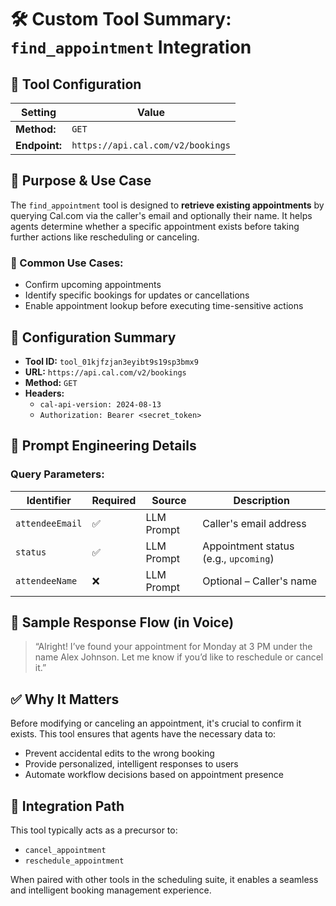 # 🛠️ Custom Tool Summary: `find_appointment` Integration

## 🔧 Tool Configuration

| Setting         | Value                                                               |
|----------------|---------------------------------------------------------------------|
| **Method:**     | `GET`                                                               |
| **Endpoint:**   | `https://api.cal.com/v2/bookings`                                   |


## 🧠 Purpose & Use Case

The `find_appointment` tool is designed to **retrieve existing appointments** by querying Cal.com via the caller's email and optionally their name. It helps agents determine whether a specific appointment exists before taking further actions like rescheduling or canceling.

### 📌 Common Use Cases:
- Confirm upcoming appointments
- Identify specific bookings for updates or cancellations
- Enable appointment lookup before executing time-sensitive actions



## 🔧 Configuration Summary

- **Tool ID:** `tool_01kjfzjan3eyibt9s19sp3bmx9`
- **URL:** `https://api.cal.com/v2/bookings`
- **Method:** `GET`
- **Headers:**
  - `cal-api-version: 2024-08-13`
  - `Authorization: Bearer <secret_token>`



## 🧾 Prompt Engineering Details

### Query Parameters:
| Identifier      | Required | Source       | Description                            |
|----------------|----------|--------------|----------------------------------------|
| `attendeeEmail`| ✅        | LLM Prompt   | Caller's email address                 |
| `status`       | ✅        | LLM Prompt   | Appointment status (e.g., `upcoming`)  |
| `attendeeName` | ❌        | LLM Prompt   | Optional – Caller's name               |



## 📢 Sample Response Flow (in Voice)

> “Alright! I’ve found your appointment for Monday at 3 PM under the name Alex Johnson. Let me know if you’d like to reschedule or cancel it.”



## ✅ Why It Matters

Before modifying or canceling an appointment, it's crucial to confirm it exists. This tool ensures that agents have the necessary data to:
- Prevent accidental edits to the wrong booking
- Provide personalized, intelligent responses to users
- Automate workflow decisions based on appointment presence



## 🧩 Integration Path

This tool typically acts as a precursor to:
- `cancel_appointment`
- `reschedule_appointment`

When paired with other tools in the scheduling suite, it enables a seamless and intelligent booking management experience.

